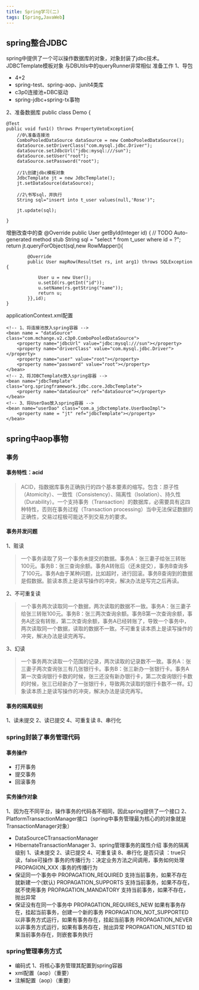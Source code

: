```yaml
---
title: Spring学习(二)
tags: [Spring,JavaWeb]
---
```

## spring整合JDBC
spring中提供了一个可以操作数据库的对象，对象封装了jdbc技术。
JDBCTemplate模板对象
与DBUtils中的queryRunner非常相似
准备工作
1、导包
* 4+2
* spring-test、spring-aop、junit4类库
* c3p0连接池+DBC驱动
* spring-jdbc+spring-tx事物

2、准备数据库
public class Demo {

	@Test
	public void fun1() throws PropertyVetoException{
		//0\准备连接池
		ComboPooledDataSource dataSource = new ComboPooledDataSource();
		dataSource.setDriverClass("com.mysql.jdbc.Driver");
		dataSource.setJdbcUrl("jdbc:mysql:///sun");
		dataSource.setUser("root");
		dataSource.setPassword("root");

		//1\创建jdbc模板对象
		JdbcTemplate jt = new JdbcTemplate();
		jt.setDataSource(dataSource);

		//2\书写sql，并执行
		String sql="insert into t_user values(null,'Rose')";

		jt.update(sql);

	}
增删改查中的查
@Override
	public User getById(Integer id) {
		// TODO Auto-generated method stub
		String sql = "select * from t_user where id = ?";
		return jt.queryForObject(sql,new RowMapper<User>(){

			@Override
			public User mapRow(ResultSet rs, int arg1) throws SQLException {

				User u = new User();
				u.setId(rs.getInt("id"));
				u.setName(rs.getString("name"));
				return u;
			}},id);
	}

applicationContext.xml配置

	<!-- 1、将连接池放入spring容器 -->
	<bean name = "dataSource" class="com.mchange.v2.c3p0.ComboPooledDataSource">
		<property name="jdbcUrl" value="jdbc:mysql:///sun"></property>
		<property name="driverClass" value="com.mysql.jdbc.Driver"></property>
		<property name="user" value="root"></property>
		<property name="password" value="root"></property>
	</bean>
	<!-- 2、将JDBCTemplate放入spring容器 -->
	<bean name="jdbcTemplate" class="org.springframework.jdbc.core.JdbcTemplate">
		<property name="dataSource" ref="dataSource"></property>
	</bean>
	<!-- 3、将UserDao放入spring容器 -->
	<bean name="userDao" class="com.a_jdbctemplate.UserDaoImpl">
		<property name = "jt" ref="jdbcTemplate"></property>
	</bean>
## spring中aop事物
### 事务
#### 事务特性：acid
> ACID，指数据库事务正确执行的四个基本要素的缩写。包含：原子性（Atomicity）、一致性（Consistency）、隔离性（Isolation）、持久性（Durability）。一个支持事务（Transaction）的数据库，必需要具有这四种特性，否则在事务过程（Transaction processing）当中无法保证数据的正确性，交易过程极可能达不到交易方的要求。

#### 事务并发问题

1、赃读
> 一个事务读取了另一个事务未提交的数据。事务A：张三妻子给张三转账100元。事务B：张三查询余额。事务A转账后（还未提交），事务B查询多了100元。事务A由于某种问题，比如超时，进行回滚。事务B查询到的数据是假数据。脏读本质上是读写操作的冲突，解决办法是写完之后再读。

2、不可重复读
> 一个事务两次读取同一个数据，两次读取的数据不一致。事务A：张三妻子给张三转账100元。事务B：张三两次查询余额。事务B第一次查询余额，事务A还没有转账，第二次查询余额，事务A已经转账了，导致一个事务中，两次读取同一个数据，读取的数据不一致。不可重复读本质上是读写操作的冲突，解决办法是读完再写。

3、幻读
> 一个事务两次读取一个范围的记录，两次读取的记录数不一致。事务A：张三妻子两次查询张三有几张银行卡。事务B：张三新办一张银行卡。事务A第一次查询银行卡数的时候，张三还没有新办银行卡，第二次查询银行卡数的时候，张三已经新办了一张银行卡，导致两次读取的银行卡数不一样。幻象读本质上是读写操作的冲突，解决办法是读完再写。

#### 事务的隔离级别
1、读未提交
2、读已提交
4、可重复读
8、串行化

### spring封装了事务管理代码
#### 事务操作
* 打开事务
* 提交事务
* 回滚事务

#### 实务操作对象
1、因为在不同平台，操作事务的代码各不相同，因此spring提供了一个接口
2、PlatformTransactionManager接口（spring中事务管理最为核心的的对象就是TransactionManager对象）
* DataSourceCTransactionManager
* HibernateTransactionManager
3、spring管理事务的属性介绍
事务的隔离级别
1、读未提交
2、读已提交
4、可重复读
8、串行化
是否只读 ：true只读，false可操作
事务的传播行为：决定业务方法之间调用，事务如何处理
PROPAGION_XXX :事务的传播行为
* 保证同一个事务中
PROPAGATION_REQUIRED 支持当前事务，如果不存在 就新建一个(默认)
PROPAGATION_SUPPORTS 支持当前事务，如果不存在，就不使用事务
PROPAGATION_MANDATORY 支持当前事务，如果不存在，抛出异常
* 保证没有在同一个事务中
PROPAGATION_REQUIRES_NEW 如果有事务存在，挂起当前事务，创建一个新的事务
PROPAGATION_NOT_SUPPORTED 以非事务方式运行，如果有事务存在，挂起当前事务
PROPAGATION_NEVER 以非事务方式运行，如果有事务存在，抛出异常
PROPAGATION_NESTED 如果当前事务存在，则嵌套事务执行
### spring管理事务方式
* 编码式
1、将核心事务管理其配置到spring容器
* xml配置（aop）（重要）
* 注解配置（aop）（重要）
